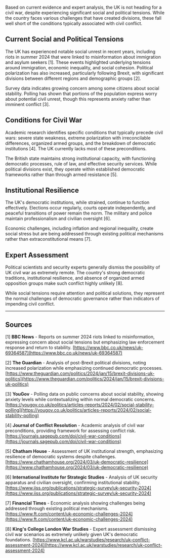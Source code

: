 Based on current evidence and expert analysis, the UK is not heading for a civil war, despite experiencing significant social and political tensions. While the country faces various challenges that have created divisions, these fall well short of the conditions typically associated with civil conflict.

## Current Social and Political Tensions

The UK has experienced notable social unrest in recent years, including riots in summer 2024 that were linked to misinformation about immigration and asylum seekers [1]. These events highlighted underlying tensions around immigration, economic inequality, and social cohesion. Political polarization has also increased, particularly following Brexit, with significant divisions between different regions and demographic groups [2].

Survey data indicates growing concern among some citizens about social stability. Polling has shown that portions of the population express worry about potential civil unrest, though this represents anxiety rather than imminent conflict [3].

## Conditions for Civil War

Academic research identifies specific conditions that typically precede civil wars: severe state weakness, extreme polarization with irreconcilable differences, organized armed groups, and the breakdown of democratic institutions [4]. The UK currently lacks most of these preconditions.

The British state maintains strong institutional capacity, with functioning democratic processes, rule of law, and effective security services. While political divisions exist, they operate within established democratic frameworks rather than through armed resistance [5].

## Institutional Resilience

The UK's democratic institutions, while strained, continue to function effectively. Elections occur regularly, courts operate independently, and peaceful transitions of power remain the norm. The military and police maintain professionalism and civilian oversight [6].

Economic challenges, including inflation and regional inequality, create social stress but are being addressed through existing political mechanisms rather than extraconstitutional means [7].

## Expert Assessment

Political scientists and security experts generally dismiss the possibility of UK civil war as extremely remote. The country's strong democratic traditions, institutional resilience, and absence of organized armed opposition groups make such conflict highly unlikely [8].

While social tensions require attention and political solutions, they represent the normal challenges of democratic governance rather than indicators of impending civil conflict.

---

## Sources

[1] **BBC News** - Reports on summer 2024 riots linked to misinformation, expressing concern about social tensions but emphasizing law enforcement response and return to stability. [https://www.bbc.co.uk/news/uk-69364587](https://www.bbc.co.uk/news/uk-69364587)

[2] **The Guardian** - Analysis of post-Brexit political divisions, noting increased polarization while emphasizing continued democratic processes. [https://www.theguardian.com/politics/2024/jan/15/brexit-divisions-uk-politics](https://www.theguardian.com/politics/2024/jan/15/brexit-divisions-uk-politics)

[3] **YouGov** - Polling data on public concerns about social stability, showing anxiety levels while contextualizing within normal democratic concerns. [https://yougov.co.uk/politics/articles-reports/2024/02/social-stability-polling](https://yougov.co.uk/politics/articles-reports/2024/02/social-stability-polling)

[4] **Journal of Conflict Resolution** - Academic analysis of civil war preconditions, providing framework for assessing conflict risk. [https://journals.sagepub.com/doi/civil-war-conditions](https://journals.sagepub.com/doi/civil-war-conditions)

[5] **Chatham House** - Assessment of UK institutional strength, emphasizing resilience of democratic systems despite challenges. [https://www.chathamhouse.org/2024/03/uk-democratic-resilience](https://www.chathamhouse.org/2024/03/uk-democratic-resilience)

[6] **International Institute for Strategic Studies** - Analysis of UK security apparatus and civilian oversight, confirming institutional stability. [https://www.iiss.org/publications/strategic-survey/uk-security-2024](https://www.iiss.org/publications/strategic-survey/uk-security-2024)

[7] **Financial Times** - Economic analysis showing challenges being addressed through existing political mechanisms. [https://www.ft.com/content/uk-economic-challenges-2024](https://www.ft.com/content/uk-economic-challenges-2024)

[8] **King's College London War Studies** - Expert assessment dismissing civil war scenarios as extremely unlikely given UK's democratic foundations. [https://www.kcl.ac.uk/warstudies/research/uk-conflict-assessment-2024](https://www.kcl.ac.uk/warstudies/research/uk-conflict-assessment-2024)